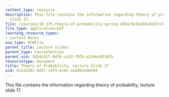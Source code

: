 ```yaml
---
content_type: resource
description: This file contains the information regarding theory of probability, lecture
  slide 17.
file: /courses/18-175-theory-of-probability-spring-2014/6cb1418c6d27c4f4ecb5eadd8cb9b584_MIT18_175S14_Lecture17.pdf
file_type: application/pdf
learning_resource_types:
- Lecture Notes
ocw_type: OCWFile
parent_title: Lecture Slides
parent_type: CourseSection
parent_uid: 3d54cb1f-8df6-ccb3-f9fb-a234ec6516fb
resourcetype: Document
title: Theory of Probability, Lecture Slide 17
uid: 6cb1418c-6d27-c4f4-ecb5-eadd8cb9b584
---
```

This file contains the information regarding theory of probability, lecture slide 17.